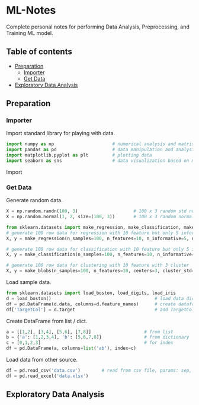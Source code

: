 # ML-Notes
Complete personal notes for performing Data Analysis, Preprocessing, and Training ML model.
## Table of contents
- [Preparation](#Preparation)
	- [Importer](#Importer)
	- [Get Data](#Get-Data)
- [Exploratory Data Analysis](#Exploratory-Data-Analysis)


## Preparation
### Importer
Import standard library for playing with data.
```python
import numpy as np						# numerical analysis and matrix computation 
import pandas as pd						# data manipulation and analysis on tabular data
import matplotlib.pyplot as plt			# plotting data
import seaborn as sns					# data visualization based on matplotlib
```
Import 
### Get Data
Generate random data.
```python
X = np.random.randn(100, 3)						# 100 x 3 random std normal dist array
X = np.random.normal(1, 2, size=(100, 3))		# 100 x 3 random normal with mean 1 and stddev 2

from sklearn.datasets import make_regression, make_classification, make_blobs
# generate 100 row data for regression with 10 feature but only 5 informative
X, y = make_regression(n_samples=100, n_features=10, n_informative=5, noise=0.0, random_state=42)

# generate 100 row data for classification with 10 feature but only 5 informative with 3 classes
X, y = make_classification(n_samples=100, n_features=10, n_informative=5, n_classes=3, random_state=42)

# generate 100 row data for clustering with 10 feature with 3 cluster
X, y = make_blobs(n_samples=100, n_features=10, centers=3, cluster_std=1.0, random_state=42)
```
Load sample data.
```python
from sklearn.datasets import load_boston, load_digits, load_iris
d = load_boston()										# load data dict 'like' of numpy.ndarray
df = pd.DataFrame(d.data, columns=d.feature_names)		# create dataframe with column name
df['TargetCol'] = d.target								# add TargetCol column
```
Create DataFrame from list / dict.
```python
a = [[1,2], [3,4], [5,6], [7,8]]					# from list
b = {'a': [1,2,3,4], 'b': [5,6,7,8]}				# from dictionary
c = [0,1,2,3]										# for index
df = pd.DataFrame(a, columns=list('ab'), index=c)
```
Load data from other source.
```python
df = pd.read_csv('data.csv')		# read from csv file, params: sep, index_col='col1', na_values, parse_dates)
df = pd.read_excel('data.xlsx')
```
## Exploratory Data Analysis

<!--stackedit_data:
eyJoaXN0b3J5IjpbLTE0NzgwODY1MzgsLTE1Nzg5MTE1OTcsLT
E2ODU0MTA4NjQsLTQzMzM4NDAzMiw4NTcwMzgyNTMsLTcwODIw
NTU2MCwxOTI5MjIzMzQ2LDE3ODE2OTk1MjQsODc4MTE0MzI5LC
0xODQwMzM2OTcsMTYwODg2Mzg2OSwxMzY1NjQxNTY5LDEzMDk2
MzYwMTEsLTIwODkwMTA0NzIsMTI3ODA2NDYxOF19
-->
